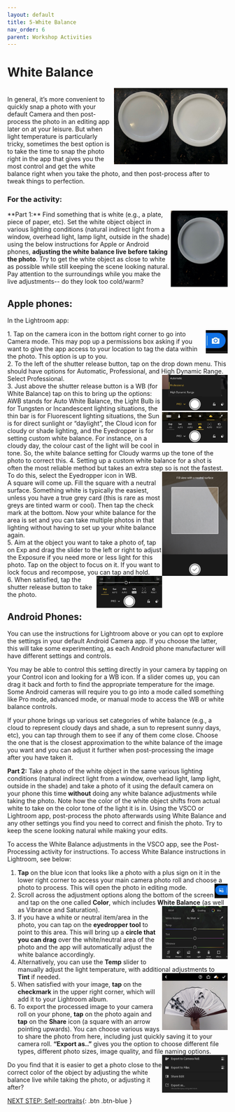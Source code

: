 ```yaml
---
layout: default
title: 5-White Balance
nav_order: 6
parent: Workshop Activities
---
```

# White Balance
<img src="images//photo-white-01.jpeg" style="float:right;width:130px;" alt=picture of a plate white balance>
<img src="images//photo-white-03.jpeg" style="float:right;width:130px;" alt=white plate example><br>
In general, it’s more convenient to quickly snap a photo with your default Camera and then post-process the photo in an editing app later on at your leisure. But when light temperature is particularly tricky, sometimes the best option is to take the time to snap the photo right in the app that gives you the most control and get the white balance right when you take the photo, and then post-process after to tweak things to perfection.  

### For the activity:
<img src="images//photo-white-02.jpeg" style="float:right;width:130px;" alt=white plate example>
**Part 1:**  Find something that is white (e.g., a plate, piece of paper, etc). Set the white object object in various lighting conditions (natural indirect light from a window, overhead light, lamp light, outside in the shade) using the below instructions for Apple or Android phones, <b>adjusting the white balance live before taking the photo</b>. Try to get the white object as close to white as possible while still keeping the scene looking natural. Pay attention to the surroundings while you make the live adjustments-- do they look too cold/warm?

## Apple phones:
In the Lightroom app:<br>

<img src="images//cam.jpg" style="float:right;width:50px;" alt=camera icon screenshot>
1. Tap on the camera icon in the bottom right corner to go into Camera mode. This may pop up a permissions box asking if you want to give the app access to your location to tag the data within the photo. This option is up to you. <br>
2. To the left of the shutter release button, tap on the drop down menu. This should have options for Automatic, Professional, and High Dynamic Range. Select Professional. <img src="images//promode.jpg" style="float:right;width:150px;" alt=professional mode screenshot> <br>
3. Just above the shutter release button is a WB (for White Balance) tap on this to bring up the options: AWB stands for Auto White Balance, the Light Bulb is for Tungsten or Incandescent lighting situations, <img src="images//wb.jpg" style="float:right;width:150px;" alt=white balance tool icon screenshot>the thin bar is for Fluorescent lighting situations, the Sun is for direct sunlight or “daylight”, the Cloud icon for cloudy or shade lighting, and the Eyedropper is for setting custom white balance. For instance, on a cloudy day, the colour cast of the light will be cool in tone. So, the white balance setting for Cloudy warms up the tone of the photo to correct this. 
4. Setting up a custom white balance for a shot is often the most reliable method but takes an extra step so is not the fastest. To do this, select the Eyedropper icon in WB. <img src="images//whitecard.jpg" style="float:right;width:150px;" alt=white balance selection tool screenshot><br>A square will come up. Fill the square with a neutral surface. Something white is typically the easiest, unless you have a true grey card (this is rare as most greys are tinted warm or cool). Then tap the check mark at the bottom. Now your white balance for the area is set and you can take multiple photos in that lighting without having to set up your white balance again. <br>
5. Aim at the object you want to take a photo of, tap on Exp and drag the slider to the left or right to adjust the Exposure if you need more or less light for this photo. Tap on the object to focus on it. If you want to lock focus and recompose, you can tap and hold. <img src="images//exposure.jpg" style="float:right;width:150px;" alt=exposure tool screenshot><br>
6. When satisfied, tap the shutter release button to take the photo.


## Android Phones:
You can use the instructions for Lightroom above or you can opt to explore the settings in your default Android Camera app. If you choose the latter, this will take some experimenting, as each Android phone manufacturer will have different settings and controls. 

You may be able to control this setting directly in your camera by tapping on your Control icon and looking for a WB icon. If a slider comes up, you can drag it back and forth to find the appropriate temperature for the image. Some Android cameras will require you to go into a mode called something like Pro mode, advanced mode, or manual mode to access the WB or white balance controls.

If your phone brings up various set categories of white balance (e.g., a cloud to represent cloudy days and shade, a sun to represent sunny days, etc), you can tap through them to see if any of them come close. Choose the one that is the closest approximation to the white balance of the image you want and you can adjust it further when post-processing the image after you have taken it. 

**Part 2:**  Take a photo of the white object in the same various lighting conditions (natural indirect light from a window, overhead light, lamp light, outside in the shade) and take a photo of it using the default camera on your phone this time <b>without</b> doing any white balance adjustments while taking the photo. Note how the color of the white object shifts from actual white to take on the color tone of the light it is in. Using the VSCO or Lightroom app, post-process the photo afterwards using White Balance and any other settings you find you need to correct and finish the photo. Try to keep the scene looking natural while making your edits.

To access the White Balance adjustments in the VSCO app, see the Post-Processing activity for instructions. To access White Balance instructions in Lightroom, see below: 

1. **Tap** on the blue icon that looks like a photo with a plus sign on it in the lower right corner to access your main camera photo roll and choose a photo to process. This will open the photo in editing mode. <img src="images//cameraroll.jpg" style="float:right;width:30px;" alt=camera roll icon screenshot>
2. Scroll across the adjustment options along the bottom of the screen and tap on the one called **Color**, which includes **White Balance** (as well as Vibrance and Saturation). <img src="images//temp.jpg" style="float:right;width:150px;" alt=temp sliders screenshot><br>
3. If you have a white or neutral item/area in the photo, you can tap on the **eyedropper tool** to point to this area. This will bring up a **circle that you can drag** over the white/neutral area of the photo and the app will automatically adjust the white balance accordingly. 
3. Alternatively, you can use the **Temp** slider to manually adjust the light temperature, with additional adjustments to **Tint** if needed. <img src="images//fan.jpg" style="float:right;width:150px;" alt=eyedropper tool screenshot><br>
4. When satisfied with your image, **tap** on the **checkmark** in the upper right corner, which will add it to your Lightroom album. 
5. To export the processed image to your camera roll on your phone, **tap** on the photo again and **tap** on the **Share** icon (a square with an arrow pointing upwards). You can choose various ways to share the photo from here, including just quickly saving it to your camera roll. **“Export as..”** gives you the option to choose different file types, different photo sizes, image quality, and file naming options. <img src="images//export.jpg" style="float:right;width:150px;" alt=export tools screenshot>


Do you find that it is easier to get a photo close to the correct color of the object by adjusting the white balance live while taking the photo, or adjusting it after?

[NEXT STEP: Self-portraits](self-portraits.html){: .btn .btn-blue }
